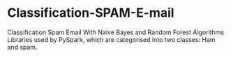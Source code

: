 # Classification-SPAM-E-mail
Classification Spam Email With Naive Bayes and Random Forest Algorithms
Libraries used by PySpark, which are categorised into two classes: Ham and spam.
